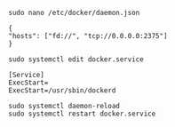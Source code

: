 	sudo nano /etc/docker/daemon.json

	{
	"hosts": ["fd://", "tcp://0.0.0.0:2375"]
	}

	sudo systemctl edit docker.service
 
	[Service]
	ExecStart=
	ExecStart=/usr/sbin/dockerd

	sudo systemctl daemon-reload
	sudo systemctl restart docker.service
 